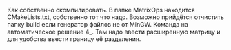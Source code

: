 Как собственно скомпилировать.
В папке MatrixOps находится CMakeLists.txt, собственно тот что надо.
Возможно прийдётся отчистить папку build если генератор файлов не от MinGW.
Команда на автоматическое решение 4_. 
Там надо ввести расширенную матрицу и для удобства ввести границу её разделения.

